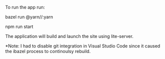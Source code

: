 To run the app run:

bazel run @yarn//:yarn

npm run start


The application will build and launch the site using lite-server.

*Note: I had to disable git integration in Visual Studio Code since it caused the ibazel process to continoulsy rebuild.